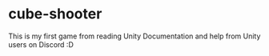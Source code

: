 # cube-shooter
This is my first game from reading Unity Documentation and help from Unity users on Discord :D
